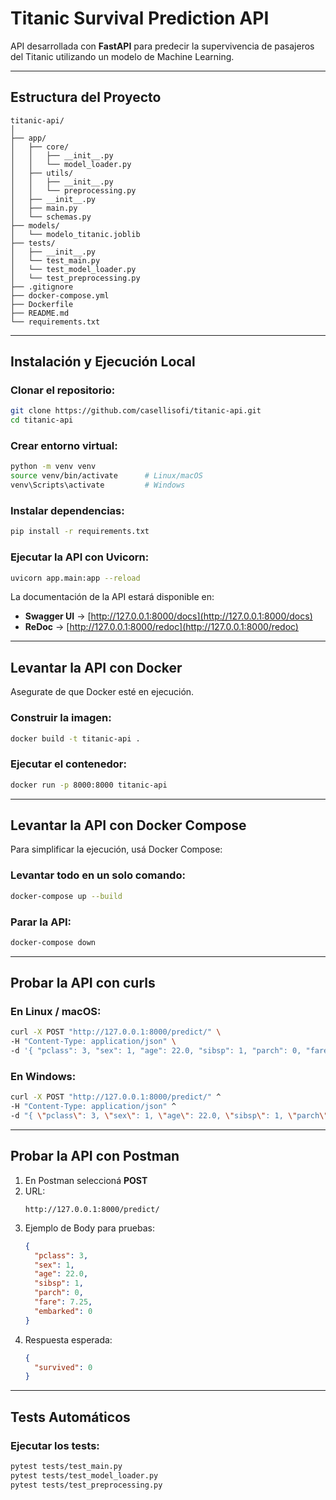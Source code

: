 # Titanic Survival Prediction API

API desarrollada con **FastAPI** para predecir la supervivencia de pasajeros del Titanic utilizando un modelo de Machine Learning.

---

## **Estructura del Proyecto**

```
titanic-api/
│
├── app/
│   ├── core/
│   │   ├── __init__.py
│   │   └── model_loader.py    
│   ├── utils/
│   │   ├── __init__.py
│   │   └── preprocessing.py   
│   ├── __init__.py
│   ├── main.py                  
│   └── schemas.py              
├── models/
│   └── modelo_titanic.joblib  
├── tests/
│   ├── __init__.py
│   └── test_main.py 
│   └── test_model_loader.py 
│   └── test_preprocessing.py 
├── .gitignore       
├── docker-compose.yml     
├── Dockerfile  
├── README.md                      
└── requirements.txt                              
```

---

## **Instalación y Ejecución Local**

### **Clonar el repositorio:**

```bash
git clone https://github.com/casellisofi/titanic-api.git
cd titanic-api
```

### **Crear entorno virtual:**

```bash
python -m venv venv
source venv/bin/activate      # Linux/macOS
venv\Scripts\activate         # Windows
```

### **Instalar dependencias:**

```bash
pip install -r requirements.txt
```

### **Ejecutar la API con Uvicorn:**

```bash
uvicorn app.main:app --reload
```

La documentación de la API estará disponible en:

- **Swagger UI** → [http://127.0.0.1:8000/docs](http://127.0.0.1:8000/docs)
- **ReDoc** → [http://127.0.0.1:8000/redoc](http://127.0.0.1:8000/redoc)

---

## **Levantar la API con Docker**
Asegurate de que Docker esté en ejecución.

### **Construir la imagen:**

```bash
docker build -t titanic-api .
```

### **Ejecutar el contenedor:**

```bash
docker run -p 8000:8000 titanic-api
```

---

## **Levantar la API con Docker Compose**

Para simplificar la ejecución, usá Docker Compose:

### Levantar todo en un solo comando:

```bash
docker-compose up --build
```

### Parar la API:

```bash
docker-compose down
```

---

## **Probar la API con curls**

### En Linux / macOS:

```bash
curl -X POST "http://127.0.0.1:8000/predict/" \
-H "Content-Type: application/json" \
-d '{ "pclass": 3, "sex": 1, "age": 22.0, "sibsp": 1, "parch": 0, "fare": 7.25, "embarked": 0 }'
```

### En Windows:

```bash
curl -X POST "http://127.0.0.1:8000/predict/" ^
-H "Content-Type: application/json" ^
-d "{ \"pclass\": 3, \"sex\": 1, \"age\": 22.0, \"sibsp\": 1, \"parch\": 0, \"fare\": 7.25, \"embarked\": 0 }"
```
---

## **Probar la API con Postman**

1. En Postman seleccioná **POST**
2. URL:
   ```
   http://127.0.0.1:8000/predict/
   ```
4. Ejemplo de Body para pruebas:
   ```json
   {
     "pclass": 3,
     "sex": 1,
     "age": 22.0,
     "sibsp": 1,
     "parch": 0,
     "fare": 7.25,
     "embarked": 0
   }
   ```
6. Respuesta esperada:
   ```json
   {
     "survived": 0
   }
   ```

---

## **Tests Automáticos**

### Ejecutar los tests:

```bash
pytest tests/test_main.py
pytest tests/test_model_loader.py
pytest tests/test_preprocessing.py
```
